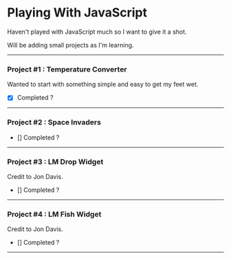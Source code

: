 # Playing With JavaScript
Haven't played with JavaScript much so I want to give it a shot.

Will be adding small projects as I'm learning.

---
### Project #1 : Temperature Converter

Wanted to start with something simple and easy to get my feet wet.

- [x] Completed ?

---

### Project #2 : Space Invaders

- [] Completed ?

---

### Project #3 : LM Drop Widget

Credit to Jon Davis.

- [] Completed ?

---

### Project #4 : LM Fish Widget

Credit to Jon Davis.

- [] Completed ?

---